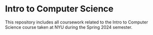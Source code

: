 # Intro to Computer Science
This repository includes all coursework related to the Intro to Computer Science course taken at NYU during the Spring 2024 semester.

